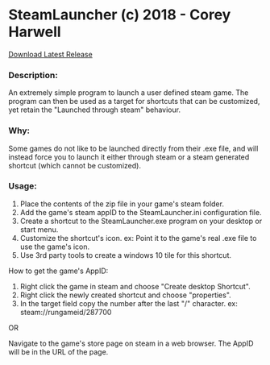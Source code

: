 # SteamLauncher (c) 2018 - Corey Harwell

[Download Latest Release](https://github.com/gorey666/SteamLauncher/releases)

### Description:
An extremely simple program to launch a user defined steam game. The program can then be used
as a target for shortcuts that can be customized, yet retain the "Launched through steam" behaviour.

### Why:
Some games do not like to be launched directly from their .exe file, and will instead force you to launch it either through
steam or a steam generated shortcut (which cannot be customized).

### Usage:
1. Place the contents of the zip file in your game's steam folder.
2. Add the game's steam appID to the SteamLauncher.ini configuration file.
3. Create a shortcut to the SteamLauncher.exe program on your desktop or start menu.
4. Customize the shortcut's icon. ex: Point it to the game's real .exe file to use the game's icon.
5. Use 3rd party tools to create a windows 10 tile for this shortcut.

How to get the game's AppID:
1. Right click the game in steam and choose "Create desktop Shortcut".
2. Right click the newly created shortcut and choose "properties".
3. In the target field copy the number after the last "/" character. ex: steam://rungameid/287700

OR

Navigate to the game's store page on steam in a web browser. The AppID will be in the URL of the page.


